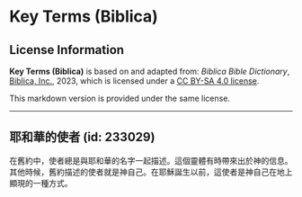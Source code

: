 # Key Terms (Biblica)

## License Information

**Key Terms (Biblica)** is based on and adapted from: _Biblica Bible Dictionary_, [Biblica, Inc.](https://www.biblica.com/), 2023, which is licensed under a [CC BY-SA 4.0 license](https://creativecommons.org/licenses/by-sa/4.0/legalcode.en).

This markdown version is provided under the same license.



--------------------------------

## 耶和華的使者 (id: 233029)

在舊約中，使者總是與耶和華的名字一起描述。這個靈體有時帶來出於神的信息。其他時候，舊約描述的使者就是神自己。在耶穌誕生以前，這使者是神自己在地上顯現的一種方式。


